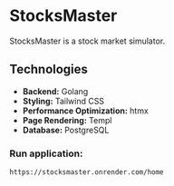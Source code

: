 # StocksMaster

StocksMaster is a stock market simulator. 

## Technologies

- **Backend:** Golang
- **Styling:** Tailwind CSS
- **Performance Optimization:** htmx
- **Page Rendering:** Templ
- **Database:** PostgreSQL

### Run application:
```sh
https://stocksmaster.onrender.com/home
```



